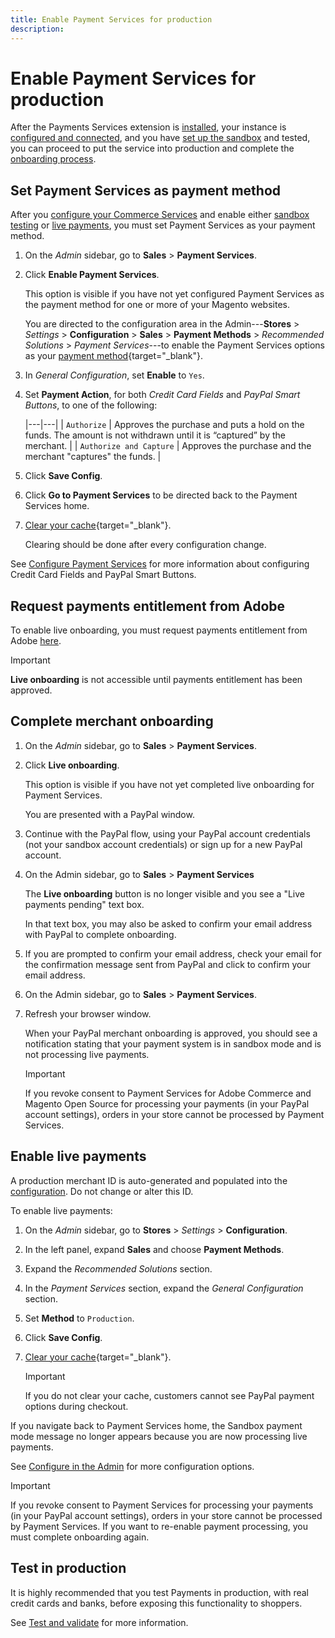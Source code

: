 ```yaml
---
title: Enable Payment Services for production
description: 
---
```

# Enable Payment Services for production

After the Payments Services extension is [installed](install.md), your instance is [configured and connected](connect.md), and you have [set up the sandbox](sandbox.md) and tested, you can proceed to put the service into production and complete the [onboarding process](onboard.md).

## Set Payment Services as payment method

After you [configure your Commerce Services](connect.md#configure-commerce-services) and enable either [sandbox testing](sandbox.md#enable-sandbox-testing) or [live payments](#enable-live-payments), you must set Payment Services as your payment method.

1. On the _Admin_ sidebar, go to **Sales** > **Payment Services**.
1. Click **Enable Payment Services**.

   This option is visible if you have not yet configured Payment Services as the payment method for one or more of your Magento websites.

   You are directed to the configuration area in the Admin---**Stores** > _Settings_ > **Configuration** > **Sales** > **Payment Methods** > _Recommended Solutions_ > _Payment Services_---to enable the Payment Services options as your [payment method](https://docs.magento.com/user-guide/configuration/sales/payment-methods.html){target="_blank"}.

1. In _General Configuration_, set **Enable** to `Yes`.
1. Set **Payment Action**, for both _Credit Card Fields_ and _PayPal Smart Buttons_, to one of the following:

   |---|---|
   | `Authorize`  |  Approves the purchase and puts a hold on the funds. The amount is not withdrawn until it is “captured” by the merchant. |
   | `Authorize and Capture`  | Approves the purchase and the merchant "captures" the funds. |

1. Click **Save Config**.
1. Click **Go to Payment Services** to be directed back to the Payment Services home.
1. [Clear your cache](https://docs.magento.com/user-guide/system/cache-management.html){target="_blank"}.

   Clearing should be done after every configuration change.

See [Configure Payment Services](configure-admin.md) for more information about configuring Credit Card Fields and PayPal Smart Buttons.

## Request payments entitlement from Adobe

To enable live onboarding, you must request payments entitlement from Adobe [here](https://business.adobe.com/resources/payment-services.html).

>[!IMPORTANT]
>
>**Live onboarding** is not accessible until payments entitlement has been approved.

## Complete merchant onboarding

1. On the _Admin_ sidebar, go to **Sales** > **Payment Services**.
1. Click **Live onboarding**.

   This option is visible if you have not yet completed live onboarding for Payment Services.

   You are presented with a PayPal window.

1. Continue with the PayPal flow, using your PayPal account credentials (not your sandbox account credentials) or sign up for a new PayPal account.
1. On the Admin sidebar, go to **Sales** > **Payment Services**

   The **Live onboarding** button is no longer visible and you see a "Live payments pending" text box.

   In that text box, you may also be asked to confirm your email address with PayPal to complete onboarding.

1. If you are prompted to confirm your email address, check your email for the confirmation message sent from PayPal and click to confirm your email address.
1. On the Admin sidebar, go to **Sales** > **Payment Services**.
1. Refresh your browser window.

   When your PayPal merchant onboarding is approved, you should see a notification stating that your payment system is in sandbox mode and is not processing live payments.

   >[!IMPORTANT]
   >
   >If you revoke consent to Payment Services for Adobe Commerce and Magento Open Source for processing your payments (in your PayPal account settings), orders in your store cannot be processed by Payment Services.

## Enable live payments

A production merchant ID is auto-generated and populated into the [configuration](configure-admin.md). Do not change or alter this ID.

To enable live payments:

1. On the _Admin_ sidebar, go to **Stores** > _Settings_ > **Configuration**.
1. In the left panel, expand **Sales** and choose **Payment Methods**.
1. Expand the _Recommended Solutions_ section.
1. In the _Payment Services_ section, expand the _General Configuration_ section.
1. Set **Method** to `Production`.
1. Click **Save Config**.
1. [Clear your cache](https://docs.magento.com/user-guide/system/cache-management.html){target="_blank"}.

   >[!IMPORTANT]
   >
   >If you do not clear your cache, customers cannot see PayPal payment options during checkout.

If you navigate back to Payment Services home, the Sandbox payment mode message no longer appears because you are now processing live payments.

See [Configure in the Admin](configure-admin.md) for more configuration options.

>[!IMPORTANT]
>
>If you revoke consent to Payment Services for processing your payments (in your PayPal account settings), orders in your store cannot be processed by Payment Services. If you want to re-enable payment processing, you must complete onboarding again.

## Test in production

It is highly recommended that you test Payments in production, with real credit cards and banks, before exposing this functionality to shoppers.

See [Test and validate](test-validate.md) for more information.
